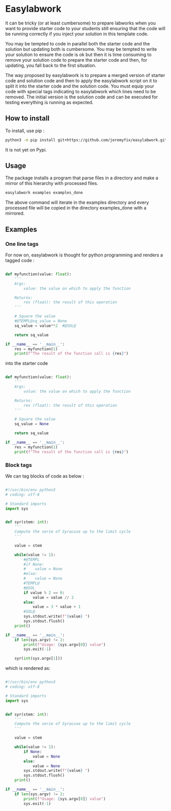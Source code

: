 # Easylabwork

It can be tricky (or at least cumbersome) to prepare labworks when you want to provide starter code to your students still ensuring that the code will be running correctly if you inject your solution in this template code.

You may be tempted to code in parallel both the starter code and the solution but updating both is cumbersome. You may be tempted to write your solution to ensure the code is ok but then it is time consuming to remove your solution code to prepare the starter code and then, for updating, you fall back to the first situation.

The way proposed by easylabwork is to prepare a merged version of starter code and solution code and then to apply the easylabwork script on it to split it into the starter code and the solution code. You must equip your code with special tags indicating to easylabwork which lines need to be removed. The initial version is the solution code and can be executed for testing everything is running as expected.

## How to install

To install, use pip :

```bash
python3 -m pip install git+https://github.com/jeremyfix/easylabwork.git
```

It is not yet on Pypi.

## Usage

The package installs a program that parse files in a directory and make a mirror of this hierarchy with processed files. 

```bash
easylabwork examples examples_done
```

The above command will iterate in the examples directory and every processed file will be copied in the directory examples_done with a mirrored.

## Examples

### One line tags

For now on, easylabwork is thought for python programming and renders a tagged code :

```python

def myfunction(value: float):
    '''
    Args:
        value: the value on which to apply the function

    Returns:
        res (float): the result of this operation
    '''

    # Square the value
    #@TEMPL@sq_value = None
    sq_value = value**2  #@SOL@

    return sq_value

if __name__ == '__main__':
    res = myfunction(1)
    print(f"The result of the function call is {res}")
```

into the starter code

```python

def myfunction(value: float):
    '''
    Args:
        value: the value on which to apply the function

    Returns:
        res (float): the result of this operation
    '''

    # Square the value
    sq_value = None

    return sq_value

if __name__ == '__main__':
    res = myfunction(1)
    print(f"The result of the function call is {res}")
```

### Block tags

We can tag blocks of code as below :

```python

#!/usr/bin/env python3
# coding: utf-8

# Standard imports
import sys


def syr(stem: int):
    '''
    Compute the serie of Syracuse up to the limit cycle
    '''

    value = stem

    while(value != 1):
        #@TEMPL
        #if None:
        #    value = None
        #else:
        #    value = None
        #TEMPL@
        #@SOL
        if value % 2 == 0:
            value = value // 2
        else:
            value = 3 * value + 1
        #SOL@
        sys.stdout.write(f"{value} ")
        sys.stdout.flush()
    print()

if __name__ == '__main__':
    if len(sys.argv) != 2:
        print(f"Usage: {sys.argv[0]} value")
        sys.exit(-1)

    syr(int(sys.argv[1]))
```

which is rendered as:

```python

#!/usr/bin/env python3
# coding: utf-8

# Standard imports
import sys


def syr(stem: int):
    '''
    Compute the serie of Syracuse up to the limit cycle
    '''

    value = stem

    while(value != 1):
        if None:
            value = None
        else:
            value = None
        sys.stdout.write(f"{value} ")
        sys.stdout.flush()
    print()

if __name__ == '__main__':
    if len(sys.argv) != 2:
        print(f"Usage: {sys.argv[0]} value")
        sys.exit(-1)
```
